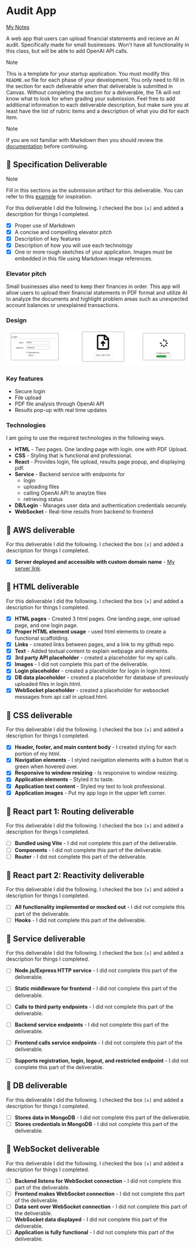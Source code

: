 # Audit App

[My Notes](notes.md)

A web app that users can upload financial statements and recieve an AI audit. Specifically made for small businesses. Won't have all functionality in this class, but will be able to add OpenAI API calls.


> [!NOTE]
>  This is a template for your startup application. You must modify this `README.md` file for each phase of your development. You only need to fill in the section for each deliverable when that deliverable is submitted in Canvas. Without completing the section for a deliverable, the TA will not know what to look for when grading your submission. Feel free to add additional information to each deliverable description, but make sure you at least have the list of rubric items and a description of what you did for each item.

> [!NOTE]
>  If you are not familiar with Markdown then you should review the [documentation](https://docs.github.com/en/get-started/writing-on-github/getting-started-with-writing-and-formatting-on-github/basic-writing-and-formatting-syntax) before continuing.

## 🚀 Specification Deliverable

> [!NOTE]
>  Fill in this sections as the submission artifact for this deliverable. You can refer to this [example](https://github.com/webprogramming260/startup-example/blob/main/README.md) for inspiration.

For this deliverable I did the following. I checked the box `[x]` and added a description for things I completed.

- [x] Proper use of Markdown
- [x] A concise and compelling elevator pitch
- [x] Description of key features
- [x] Description of how you will use each technology
- [x] One or more rough sketches of your application. Images must be embedded in this file using Markdown image references.

### Elevator pitch

Small businesses also need to keep their finances in order. This app will allow users to upload their financial statements in PDF format and utilize AI to analyze the documents and highlight problem areas such as unexpected account balances or unexplained transactions.

### Design

![Design image](images/STARTUP.png)

### Key features

- Secure login
- File upload
- PDF file analysis through OpenAI API
- Results pop-up with real time updates

### Technologies

I am going to use the required technologies in the following ways.

- **HTML** - Two pages. One landing page with login. one with PDF Upload.
- **CSS** - Styling that is functional and professional.
- **React** - Provides login, file upload, results page popup, and displaying pdf.
- **Service** - Backend service with endpoints for
    - login
    - uploading files
    - calling OpenAI API to anaylze files
    - retrieving status
- **DB/Login** - Manages user data and authentication credentials securely.
- **WebSocket** - Real-time results from backend to frontend

## 🚀 AWS deliverable

For this deliverable I did the following. I checked the box `[x]` and added a description for things I completed.

- [x] **Server deployed and accessible with custom domain name** - [My server link](https://auditapp.click).

## 🚀 HTML deliverable

For this deliverable I did the following. I checked the box `[x]` and added a description for things I completed.

- [x] **HTML pages** - Created 3 html pages. One landing page, one upload page, and one login page.
- [x] **Proper HTML element usage** - used html elements to create a functional scaffolding.
- [x] **Links** - created links between pages, and a link to my github repo.
- [x] **Text** - Added textual content to explain webpage and elements.
- [x] **3rd party API placeholder** - created a placeholder for my api calls.
- [x] **Images** - I did not complete this part of the deliverable.
- [x] **Login placeholder** - created a placeholder for login in login.html.
- [x] **DB data placeholder** - created a placeholder for database of previously uploaded files in login.html.
- [x] **WebSocket placeholder** - created a placeholder for websocket messages from api call in upload.html.

## 🚀 CSS deliverable

For this deliverable I did the following. I checked the box `[x]` and added a description for things I completed.

- [x] **Header, footer, and main content body** - I created styling for each portion of my html.
- [x] **Navigation elements** - I styled navigation elements with a button that is green when hovered over.
- [x] **Responsive to window resizing** - Is responsive to window resizing.
- [x] **Application elements** - Styled it to taste.
- [x] **Application text content** - Styled my text to look professional.
- [x] **Application images** - Put my app logo in the upper left corner.

## 🚀 React part 1: Routing deliverable

For this deliverable I did the following. I checked the box `[x]` and added a description for things I completed.

- [ ] **Bundled using Vite** - I did not complete this part of the deliverable.
- [ ] **Components** - I did not complete this part of the deliverable.
- [ ] **Router** - I did not complete this part of the deliverable.

## 🚀 React part 2: Reactivity deliverable

For this deliverable I did the following. I checked the box `[x]` and added a description for things I completed.

- [ ] **All functionality implemented or mocked out** - I did not complete this part of the deliverable.
- [ ] **Hooks** - I did not complete this part of the deliverable.

## 🚀 Service deliverable

For this deliverable I did the following. I checked the box `[x]` and added a description for things I completed.

- [ ] **Node.js/Express HTTP service** - I did not complete this part of the deliverable.
- [ ] **Static middleware for frontend** - I did not complete this part of the deliverable.
- [ ] **Calls to third party endpoints** - I did not complete this part of the deliverable.
- [ ] **Backend service endpoints** - I did not complete this part of the deliverable.
- [ ] **Frontend calls service endpoints** - I did not complete this part of the deliverable.
- [ ] **Supports registration, login, logout, and restricted endpoint** - I did not complete this part of the deliverable.


## 🚀 DB deliverable

For this deliverable I did the following. I checked the box `[x]` and added a description for things I completed.

- [ ] **Stores data in MongoDB** - I did not complete this part of the deliverable.
- [ ] **Stores credentials in MongoDB** - I did not complete this part of the deliverable.

## 🚀 WebSocket deliverable

For this deliverable I did the following. I checked the box `[x]` and added a description for things I completed.

- [ ] **Backend listens for WebSocket connection** - I did not complete this part of the deliverable.
- [ ] **Frontend makes WebSocket connection** - I did not complete this part of the deliverable.
- [ ] **Data sent over WebSocket connection** - I did not complete this part of the deliverable.
- [ ] **WebSocket data displayed** - I did not complete this part of the deliverable.
- [ ] **Application is fully functional** - I did not complete this part of the deliverable.
